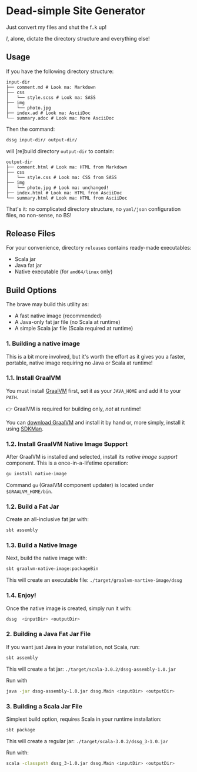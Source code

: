 # Dead-simple Site Generator

Just convert my files and shut the f..k up!

_I_, alone, dictate the directory structure and everything else!

## Usage

If you have the following directory structure:

```
input-dir
├── comment.md # Look ma: Markdown
├── css
│   └── style.scss # Look ma: SASS
├── img
│   └── photo.jpg
├── index.ad # Look ma: AsciiDoc
└── summary.adoc # Look ma: More AsciiDoc
```

Then the command:

```bash
dssg input-dir/ output-dir/
```

will [re]build directory `output-dir` to contain:

```
output-dir
├── comment.html # Look ma: HTML from Markdown
├── css
│   └── style.css # Look ma: CSS from SASS
├── img
│   └── photo.jpg # Look ma: unchanged!
├── index.html # Look ma: HTML from AsciiDoc
└── summary.html # Look ma: HTML from AsciiDoc
```

That's it: no complicated directory structure, no `yaml/json` configuration files, no non-sense, no BS!

## Release Files

For your convenience, directory `releases` contains ready-made executables:

- Scala jar
- Java fat jar
- Native executable (for `amd64/linux` only)

## Build Options

The brave may build this utility as:

- A fast native image (recommended)
- A Java-only fat jar file (no Scala at runtime)
- A simple Scala jar file (Scala required at runtime)

### 1. Building a native image

This is a bit more involved, but it's worth the effort as it gives you a faster, portable, native image requiring no Java or Scala at runtime!

### 1.1. Install GraalVM

You must install [GraalVM](https://www.graalvm.org) first, set it as your `JAVA_HOME` and add it to your `PATH`.

👉 GraalVM is required for building only, _not_ at runtime!

You can [download GraalVM](https://www.graalvm.org/downloads/) and install it by hand or, more simply, install it using
[SDKMan](https://sdkman.io).

### 1.2. Install GraalVM Native Image Support

After GraalVM is installed and selected, install its _native image support_ component. This is a once-in-a-lifetime 
operation:

```bash
gu install native-image
```

Command `gu` (GraalVM component updater) is located under `$GRAALVM_HOME/bin`.

### 1.2. Build a Fat Jar

Create an all-inclusive fat jar with:

```bash
sbt assembly
```

### 1.3. Build a Native Image

Next, build the native image with:

```bash
sbt graalvm-native-image:packageBin
```

This will create an executable file: `./target/graalvm-nartive-image/dssg`

### 1.4. Enjoy!

Once the native image is created, simply run it with:

```bash
dssg  <inputDir> <outputDir>
```

### 2. Building a Java Fat Jar File

If you want just Java in your installation, not Scala, run:

```bash
sbt assembly
```

This will create a fat jar: `./target/scala-3.0.2/dssg-assembly-1.0.jar`

Run with

```bash
java -jar dssg-assembly-1.0.jar dssg.Main <inputDir> <outputDir>
```

### 3. Building a Scala Jar File

Simplest build option, requires Scala in your runtime installation:

```bash
sbt package
```

This will create a regular jar: `./target/scala-3.0.2/dssg_3-1.0.jar`

Run with:

```bash
scala -classpath dssg_3-1.0.jar dssg.Main <inputDir> <outputDir>
```
